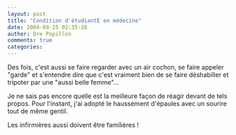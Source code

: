 ```yaml
---
layout: post
title: "Condition d'étudiantE en médecine"
date: 2004-09-25 02:35:28
author: Dre Papillon
comments: true
categories: 
---
```



Des fois, c'est aussi se faire regarder avec un air cochon, se faire appeler "garde" et s'entendre dire que c'est vraiment bien de se faire déshabiller et tripoter par une "aussi belle femme"...

Je ne sais pas encore quelle est la meilleure façon de réagir devant de tels propos.  Pour l'instant, j'ai adopté le haussement d'épaules avec un sourire tout de même gentil.

Les infirmières aussi doivent être familières !